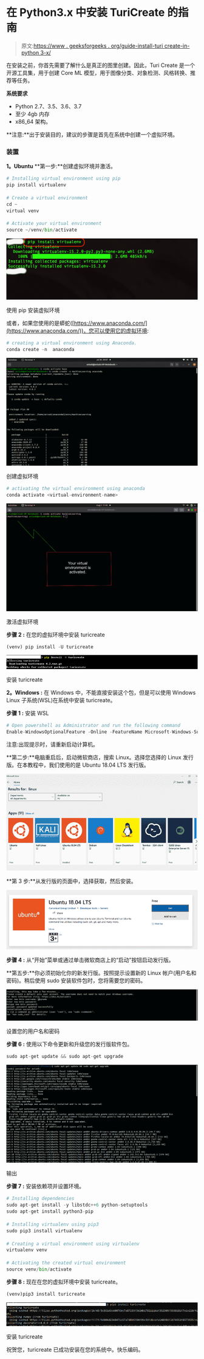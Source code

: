 # 在 Python3.x 中安装 TuriCreate 的指南

> 原文:[https://www . geeksforgeeks . org/guide-install-turi create-in-python 3-x/](https://www.geeksforgeeks.org/guide-to-install-turicreate-in-python3-x/)

在安装之前，你首先需要了解什么是真正的图里创建。因此，Turi Create 是一个开源工具集，用于创建 Core ML 模型，用于图像分类、对象检测、风格转换、推荐等任务。

**系统要求**

*   Python 2.7、3.5、3.6、3.7
*   至少 4gb 内存
*   x86_64 架构。

**注意:**出于安装目的，建议的步骤是首先在系统中创建一个虚拟环境。

### 装置

**1。Ubuntu**
**第一步:**创建虚拟环境并激活。

```py
# Installing virtual environment using pip
pip install virtualenv

# Create a virtual environment
cd ~
virtual venv

# Activate your virtual environment
source ~/venv/bin/activate

```

![](img/93e20d85c342e501c86f156064437bca.png)

使用 pip 安装虚拟环境

或者，如果您使用的是蟒蛇([https://www.anaconda.com/](https://www.anaconda.com/))，您可以使用它的虚拟环境:

```py
# creating a virtual environment using Anaconda.
conda create -n  anaconda
```

![](img/354b2dc03ae348306e5c6b94fd6d035f.png)

创建虚拟环境

```py
# activating the virtual environment using anaconda
conda activate <virtual-environment-name>
```

![](img/2fa46006dcc62bd04d85fe1dded154fd.png)

激活虚拟环境

**步骤 2 :** 在您的虚拟环境中安装 turicreate

```py
(venv) pip install -U turicreate
```

![](img/ddbe0784d5eeac0424a62f4050a69909.png)

安装 turicreate

**2。Windows :** 在 Windows 中，不能直接安装这个包，但是可以使用 Windows Linux 子系统(WSL)在系统中安装 turicreate。

**步骤 1 :** 安装 WSL

```py
# Open powershell as Administrator and run the following command
Enable-WindowsOptionalFeature -Online -FeatureName Microsoft-Windows-Subsystem-Linux
```

注意:出现提示时，请重新启动计算机。

**第二步:**电脑重启后，启动微软商店，搜索 Linux。选择您选择的 Linux 发行版。在本教程中，我们使用的是 Ubuntu 18.04 LTS 发行版。

![](img/54a5edb4ac154d0bb352ec5a9cddbff1.png)

**第 3 步:**从发行版的页面中，选择获取，然后安装。

![](img/b31bbdcae9c269ebd5e6770eea2ceda4.png)

**步骤 4 :** 从“开始”菜单或通过单击微软商店上的“启动”按钮启动发行版。

**第五步:**你必须初始化你的新发行版。按照提示设置新的 Linux 帐户(用户名和密码)。稍后使用 sudo 安装软件包时，您将需要您的密码。

![](img/dd7c1d60310c9f6168f619c32537453c.png)

设置您的用户名和密码

**步骤 6 :** 使用以下命令更新和升级您的发行版软件包。

```py
sudo apt-get update && sudo apt-get upgrade
```

![](img/b3b011c65b64b928314a68a634751965.png)

输出

**步骤 7 :** 安装依赖项并设置环境。

```py
# Installing dependencies
sudo apt-get install -y libstdc++6 python-setuptools
sudo apt-get install python3-pip

# Installing virtualenv using pip3
sudo pip3 install virtualenv 

# Creating a virtual environment using virtualenv
virtualenv venv

# Activating the created virtual environment
source venv/bin/activate
```

**步骤 8 :** 现在在您的虚拟环境中安装 turicreate。

```py
(venv)pip3 install turicreate
```

![](img/a1fe8ebd40fc43d351eae572ec25613d.png)

安装 turicreate

祝贺您，turicreate 已成功安装在您的系统中。快乐编码。
